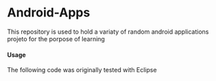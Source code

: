 Android-Apps
============

This repository is used to hold a variaty of random android applications projeto for the porpose of learning

#### Usage

The following code was originally tested with Eclipse